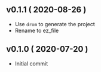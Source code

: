 
## v0.1.1 ( 2020-08-26 )

* Use `drom` to generate the project
* Rename to ez_file

## v0.1.0 ( 2020-07-20 )

* Initial commit
